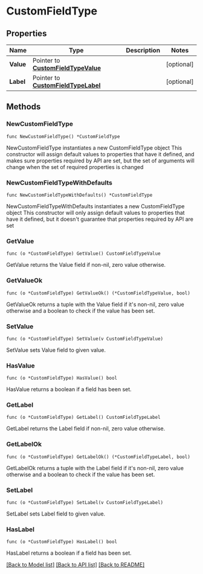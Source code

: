 # CustomFieldType

## Properties

Name | Type | Description | Notes
------------ | ------------- | ------------- | -------------
**Value** | Pointer to [**CustomFieldTypeValue**](CustomFieldTypeValue.md) |  | [optional] 
**Label** | Pointer to [**CustomFieldTypeLabel**](CustomFieldTypeLabel.md) |  | [optional] 

## Methods

### NewCustomFieldType

`func NewCustomFieldType() *CustomFieldType`

NewCustomFieldType instantiates a new CustomFieldType object
This constructor will assign default values to properties that have it defined,
and makes sure properties required by API are set, but the set of arguments
will change when the set of required properties is changed

### NewCustomFieldTypeWithDefaults

`func NewCustomFieldTypeWithDefaults() *CustomFieldType`

NewCustomFieldTypeWithDefaults instantiates a new CustomFieldType object
This constructor will only assign default values to properties that have it defined,
but it doesn't guarantee that properties required by API are set

### GetValue

`func (o *CustomFieldType) GetValue() CustomFieldTypeValue`

GetValue returns the Value field if non-nil, zero value otherwise.

### GetValueOk

`func (o *CustomFieldType) GetValueOk() (*CustomFieldTypeValue, bool)`

GetValueOk returns a tuple with the Value field if it's non-nil, zero value otherwise
and a boolean to check if the value has been set.

### SetValue

`func (o *CustomFieldType) SetValue(v CustomFieldTypeValue)`

SetValue sets Value field to given value.

### HasValue

`func (o *CustomFieldType) HasValue() bool`

HasValue returns a boolean if a field has been set.

### GetLabel

`func (o *CustomFieldType) GetLabel() CustomFieldTypeLabel`

GetLabel returns the Label field if non-nil, zero value otherwise.

### GetLabelOk

`func (o *CustomFieldType) GetLabelOk() (*CustomFieldTypeLabel, bool)`

GetLabelOk returns a tuple with the Label field if it's non-nil, zero value otherwise
and a boolean to check if the value has been set.

### SetLabel

`func (o *CustomFieldType) SetLabel(v CustomFieldTypeLabel)`

SetLabel sets Label field to given value.

### HasLabel

`func (o *CustomFieldType) HasLabel() bool`

HasLabel returns a boolean if a field has been set.


[[Back to Model list]](../README.md#documentation-for-models) [[Back to API list]](../README.md#documentation-for-api-endpoints) [[Back to README]](../README.md)


